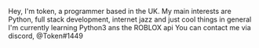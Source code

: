 
Hey, I'm token, a programmer based in the UK. 
My main interests are Python, full stack development, internet jazz and just cool things in general
I'm currently learning Python3 ans the ROBLOX api
You can contact me via discord, @Token#1449

